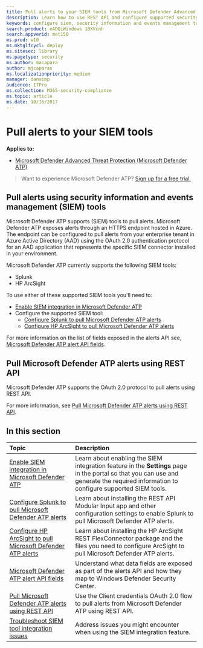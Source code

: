 ```yaml
---
title: Pull alerts to your SIEM tools from Microsoft Defender Advanced Threat Protection
description: Learn how to use REST API and configure supported security information and events management tools to receive and pull alerts.
keywords: configure siem, security information and events management tools, splunk, arcsight, custom indicators, rest api, alert definitions, indicators of compromise
search.product: eADQiWindows 10XVcnh
search.appverid: met150
ms.prod: w10
ms.mktglfcycl: deploy
ms.sitesec: library
ms.pagetype: security
ms.author: macapara
author: mjcaparas
ms.localizationpriority: medium
manager: dansimp
audience: ITPro
ms.collection: M365-security-compliance 
ms.topic: article
ms.date: 10/16/2017
---
```


# Pull alerts to your SIEM tools

**Applies to:**

- [Microsoft Defender Advanced Threat Protection (Microsoft Defender ATP)](https://go.microsoft.com/fwlink/p/?linkid=2069559)

>Want to experience Microsoft Defender ATP? [Sign up for a free trial.](https://www.microsoft.com/en-us/WindowsForBusiness/windows-atp?ocid=docs-wdatp-configuresiem-abovefoldlink) 

## Pull alerts using security information and events management (SIEM) tools
Microsoft Defender ATP supports (SIEM) tools to pull alerts. Microsoft Defender ATP exposes alerts through an HTTPS endpoint hosted in Azure. The endpoint can be configured to pull alerts from your enterprise tenant in Azure Active Directory (AAD) using the OAuth 2.0 authentication protocol for an AAD application that represents the specific SIEM connector installed in your environment.


Microsoft Defender ATP currently supports the following SIEM tools:

- Splunk
- HP ArcSight

To use either of these supported SIEM tools you'll need to:

- [Enable SIEM integration in Microsoft Defender ATP](enable-siem-integration-windows-defender-advanced-threat-protection.md)
- Configure the supported SIEM tool:
    - [Configure Splunk to pull Microsoft Defender ATP alerts](configure-splunk-windows-defender-advanced-threat-protection.md)
    - [Configure HP ArcSight to pull Microsoft Defender ATP alerts](configure-arcsight-windows-defender-advanced-threat-protection.md)

For more information on the list of fields exposed in the alerts API see, [Microsoft Defender ATP alert API fields](api-portal-mapping-windows-defender-advanced-threat-protection.md).


## Pull Microsoft Defender ATP alerts using REST API
Microsoft Defender ATP supports the OAuth 2.0 protocol to pull alerts using REST API.

For more information, see [Pull Microsoft Defender ATP alerts using REST API](pull-alerts-using-rest-api-windows-defender-advanced-threat-protection.md).


## In this section

Topic | Description
:---|:---
[Enable SIEM integration in Microsoft Defender ATP](enable-siem-integration-windows-defender-advanced-threat-protection.md)| Learn about enabling the SIEM integration feature in the **Settings** page in the portal so that you can use and generate the required information to configure supported SIEM tools.
[Configure Splunk to pull Microsoft Defender ATP alerts](configure-splunk-windows-defender-advanced-threat-protection.md)| Learn about installing the REST API Modular Input app and other configuration settings to enable Splunk to pull Microsoft Defender ATP alerts.
[Configure HP ArcSight to pull Microsoft Defender ATP alerts](configure-arcsight-windows-defender-advanced-threat-protection.md)| Learn about installing the HP ArcSight REST FlexConnector package and the files you need to configure ArcSight to pull Microsoft Defender ATP alerts.
[Microsoft Defender ATP alert API fields](api-portal-mapping-windows-defender-advanced-threat-protection.md) | Understand what data fields are exposed as part of the alerts API and how they map to Windows Defender Security Center.
[Pull Microsoft Defender ATP alerts using REST API](pull-alerts-using-rest-api-windows-defender-advanced-threat-protection.md) | Use the Client credentials OAuth 2.0 flow to pull alerts from Microsoft Defender ATP using REST API.
[Troubleshoot SIEM tool integration issues](troubleshoot-siem-windows-defender-advanced-threat-protection.md) | Address issues you might encounter when using the SIEM integration feature.
